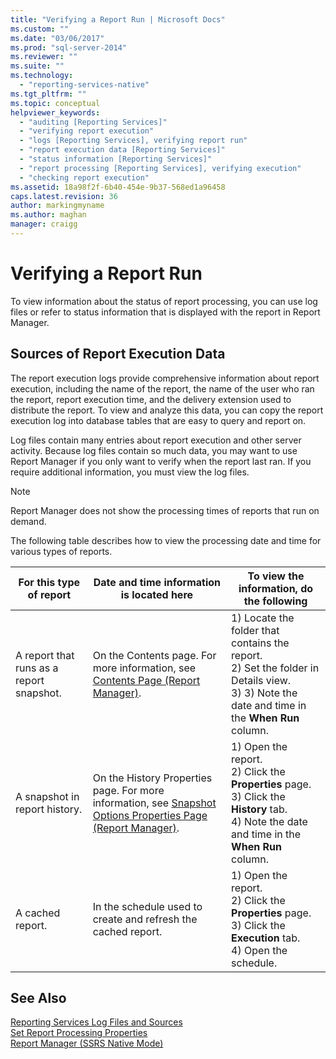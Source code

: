 ```yaml
---
title: "Verifying a Report Run | Microsoft Docs"
ms.custom: ""
ms.date: "03/06/2017"
ms.prod: "sql-server-2014"
ms.reviewer: ""
ms.suite: ""
ms.technology: 
  - "reporting-services-native"
ms.tgt_pltfrm: ""
ms.topic: conceptual
helpviewer_keywords: 
  - "auditing [Reporting Services]"
  - "verifying report execution"
  - "logs [Reporting Services], verifying report run"
  - "report execution data [Reporting Services]"
  - "status information [Reporting Services]"
  - "report processing [Reporting Services], verifying execution"
  - "checking report execution"
ms.assetid: 18a98f2f-6b40-454e-9b37-568ed1a96458
caps.latest.revision: 36
author: markingmyname
ms.author: maghan
manager: craigg
---
```

# Verifying a Report Run
  To view information about the status of report processing, you can use log files or refer to status information that is displayed with the report in Report Manager.  
  
## Sources of Report Execution Data  
 The report execution logs provide comprehensive information about report execution, including the name of the report, the name of the user who ran the report, report execution time, and the delivery extension used to distribute the report. To view and analyze this data, you can copy the report execution log into database tables that are easy to query and report on.  
  
 Log files contain many entries about report execution and other server activity. Because log files contain so much data, you may want to use Report Manager if you only want to verify when the report last ran. If you require additional information, you must view the log files.  
  
> [!NOTE]  
>  Report Manager does not show the processing times of reports that run on demand.  
  
 The following table describes how to view the processing date and time for various types of reports.  
  
|For this type of report|Date and time information is located here|To view the information, do the following|  
|-----------------------------|-----------------------------------------------|-----------------------------------------------|  
|A report that runs as a report snapshot.|On the Contents page. For more information, see [Contents Page &#40;Report Manager&#41;](../contents-page-report-manager.md).|1) Locate the folder that contains the report.<br />2) Set the folder in Details view.<br />3) 3) Note the date and time in the **When Run** column.|  
|A snapshot in report history.|On the History Properties page. For more information, see [Snapshot Options Properties Page &#40;Report Manager&#41;](../snapshot-options-properties-page-report-manager.md).|1) Open the report.<br />2) Click the **Properties** page.<br />3) Click the **History** tab.<br />4) Note the date and time in the **When Run** column.|  
|A cached report.|In the schedule used to create and refresh the cached report.|1) Open the report.<br />2) Click the **Properties** page.<br />3) Click the **Execution** tab.<br />4) Open the schedule.|  
  
## See Also  
 [Reporting Services Log Files and Sources](../report-server/reporting-services-log-files-and-sources.md)   
 [Set Report Processing Properties](set-report-processing-properties.md)   
 [Report Manager  &#40;SSRS Native Mode&#41;](../report-manager-ssrs-native-mode.md)  
  
  
